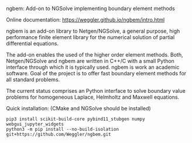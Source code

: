 ngbem: Add-on to NGSolve implementing boundary element methods 

Online documentation: https://weggler.github.io/ngbem/intro.html

ngbem is an add-on library to Netgen/NGSolve, a general purpose, high performance finite element library for the numerical solution of partial differential equations. 

The add-on enables the used of the higher order element methods. Both, Netgen/NGSolve and ngbem are written in C++/C with a small Python interface through which it is typically used. ngbem is work an academic software. Goal of the project is to offer fast boundary element methods for all standard problems. 

The current status comprises an Python interface to solve boundary value problems for homogeneous Laplace, Helmholtz and Maxwell equations.


Quick installation: (CMake and NGSolve should be installed)


    pip3 install scikit-build-core pybind11_stubgen numpy webgui_jupyter_widgets
    python3 -m pip install --no-build-isolation git+https://github.com/Weggler/ngbem.git
